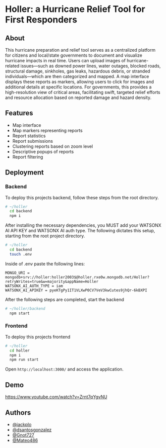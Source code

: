 
# Holler: a Hurricane Relief Tool for First Responders

## About
This hurricane preparation and relief tool serves as a centralized platform for citizens and local/state governments to document and visualize hurricane impacts in real time. Users can upload images of hurricane-related issues—such as downed power lines, water outages, blocked roads, structural damage, sinkholes, gas leaks, hazardous debris, or stranded individuals—which are then categorized and mapped. A map interface displays these reports as markers, allowing users to click for images and additional details at specific locations. For governments, this provides a high-resolution view of critical areas, facilitating swift, targeted relief efforts and resource allocation based on reported damage and hazard density.




## Features
- Map interface
- Map markers representing reports
- Report statistics
- Report submissions
- Clustering reports based on zoom level
- Descriptive popups of reports 
- Report filtering



## Deployment

### Backend
To deploy this projects backend, follow these steps from the root directory.

```bash
# ~/holler
  cd backend 
  npm i
```

After installing the necessary dependencies, you MUST add your WATSONX AI API KEY and WATSONX AI auth type. The following dictates this setup, starting from the root project directory.

```bash
# ~/holler
  cd backend
  touch .env
```

Inside of .env paste the following lines: 
```
MONGO_URI = mongodb+srv://holler:holler2003$@holler.rxe0w.mongodb.net/Holler?retryWrites=true&w=majority&appName=Holler
WATSONX_AI_AUTH_TYPE = iam
WATSONX_AI_APIKEY = pyeKTgPy1IT1VLXwP0CV7VeV3kwCutes9jhQr-6kBXPI
```

After the following steps are completed, start the backend
```bash
# ~/holler/backend
  npm start
```
### Frontend
To deploy this projects frontend

```bash
# ~/holler
  cd holler
  npm i
  npm run start
```

Open `http://localhost:3000/` and access the application.




## Demo

https://www.youtube.com/watch?v=Zrnt7qYgvNU


## Authors

- [@jackplo](https://github.com/jackplo)
- [@dsantosgonzalez](https://github.com/dsantosgonzalez)
- [@Gnot727](https://github.com/Gnot727)
- [@Mateo486](https://github.com/Mateo486)


